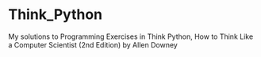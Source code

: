 # Think_Python
My solutions to Programming Exercises in Think Python, How to Think Like a Computer Scientist (2nd Edition) by Allen Downey
